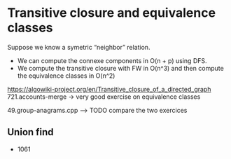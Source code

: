 # Transitive closure and equivalence classes

Suppose we know a symetric “neighbor” relation.

* We can compute the connexe components in O(n + p) using DFS.
* We compute the transitive closure with FW in O(n^3) and then compute the equivalence classes in O(n^2)

https://algowiki-project.org/en/Transitive_closure_of_a_directed_graph
721.accounts-merge  -> very good exercise on equivalence classes

49.group-anagrams.cpp —> TODO compare the two exercices


## Union find

* 1061